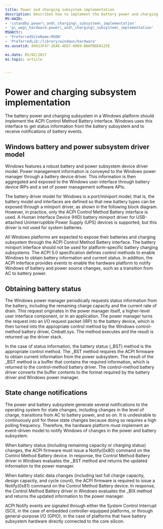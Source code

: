 ```yaml
---
title: Power and charging subsystem implementation
description: Describes how to implement the battery power and charging subsystem on a Windows platform.
MS-HAID:
- 'cstandby.power\_and\_charging\_subsystem\_implementation'
- 'p\_weg\_hardware.power\_and\_charging\_subsystem\_implementation'
MSHAttr:
- 'PreferredSiteName:MSDN'
- 'PreferredLib:/library/windows/hardware'
ms.assetid: 84913F47-2EA6-4E67-A969-B66FB8EA125E

ms.date: 05/02/2017
ms.topic: article


---
```


# Power and charging subsystem implementation


The battery power and charging subsystem in a Windows platform should implement the ACPI Control Method Battery interface. Windows uses this interface to get status information from the battery subsystem and to receive notifications of battery events.

## Windows battery and power subsystem driver model


Windows features a robust battery and power subsystem device driver model. Power management information is conveyed to the Windows power manager through a battery device driver. This information is then aggregated and exposed to the Windows user interface through battery device IRPs and a set of power management software APIs.

The battery driver model for Windows is a port/miniport model; that is, the battery model and interfaces are defined so that new battery types can be exposed through a miniport driver, as shown in the following block diagram. However, in practice, only the ACPI Control Method Battery interface is used. A Human Interface Device (HID) battery miniport driver for USB-attached Uninterruptible Power Supply (UPS) devices is supported, but this driver is not used for system batteries.

All Windows platforms are expected to expose their batteries and charging subsystem through the ACPI Control Method Battery interface. The battery miniport interface should not be used for platform-specific battery charging subsystems. The ACPI 5.0 specification defines control methods to enable Windows to obtain battery information and current status. In addition, the ACPI interface provides events to enable the hardware platform to notify Windows of battery and power source changes, such as a transition from AC to battery power.

## Obtaining battery status


The Windows power manager periodically requests status information from the battery, including the remaining charge capacity and the current rate of drain. This request originates in the power manager itself, a higher-level user interface component, or in an application. The power manager turns the request into an I/O request packet (IRP) to the battery device, which is then turned into the appropriate control method by the Windows control-method battery driver, Cmbatt.sys. The method executes and the result is returned up the driver stack.

In the case of status information, the battery status (\_BST) method is the appropriate control method. The \_BST method requires the ACPI firmware to obtain current information from the power subsystem. The result of the \_BST method is a buffer that contains the required information, which is returned to the control-method battery driver. The control-method battery driver converts the buffer contents to the format required by the battery driver and Windows power manager.

## State change notifications


The power and battery subsystem generate several notifications to the operating system for state changes, including changes in the level of charge, transitions from AC to battery power, and so on. It is undesirable to continuously poll for these state changes because doing so requires a high polling frequency. Therefore, the hardware platform must implement an event-driven model to notify Windows of changes in the power and battery subsystem.

When battery status (including remaining capacity or charging status) changes, the ACPI firmware must issue a Notify(0x80) command on the Control Method Battery device. In response, the Control Method Battery driver in Windows evaluates the \_BST method and returns the updated information to the power manager.

When battery static data changes (including last full charge capacity, design capacity, and cycle count), the ACPI firmware is required to issue a Notify(0x81) command on the Control Method Battery device. In response, the Control Method Battery driver in Windows evaluates the \_BIX method and returns the updated information to the power manager.

ACPI Notify events are signaled through either the System Control Interrupt (SCI), in the case of embedded controller-equipped platforms, or through general-purpose I/O (GPIO), in the case of platforms that have battery subsystem hardware directly connected to the core silicon.

 

 






